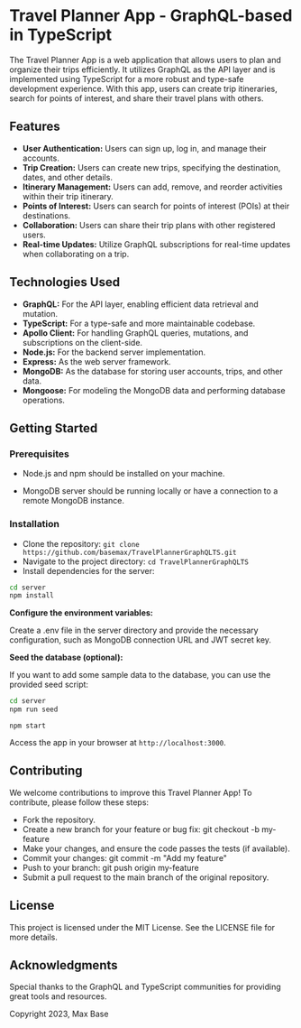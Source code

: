 # Travel Planner App - GraphQL-based in TypeScript

The Travel Planner App is a web application that allows users to plan and organize their trips efficiently. It utilizes GraphQL as the API layer and is implemented using TypeScript for a more robust and type-safe development experience. With this app, users can create trip itineraries, search for points of interest, and share their travel plans with others.

## Features

- **User Authentication:** Users can sign up, log in, and manage their accounts.
- **Trip Creation:** Users can create new trips, specifying the destination, dates, and other details.
- **Itinerary Management:** Users can add, remove, and reorder activities within their trip itinerary.
- **Points of Interest:** Users can search for points of interest (POIs) at their destinations.
- **Collaboration:** Users can share their trip plans with other registered users.
- **Real-time Updates:** Utilize GraphQL subscriptions for real-time updates when collaborating on a trip.

## Technologies Used

- **GraphQL:** For the API layer, enabling efficient data retrieval and mutation.
- **TypeScript:** For a type-safe and more maintainable codebase.
- **Apollo Client:** For handling GraphQL queries, mutations, and subscriptions on the client-side.
- **Node.js:** For the backend server implementation.
- **Express:** As the web server framework.
- **MongoDB:** As the database for storing user accounts, trips, and other data.
- **Mongoose:** For modeling the MongoDB data and performing database operations.

## Getting Started

### Prerequisites

- Node.js and npm should be installed on your machine.

- MongoDB server should be running locally or have a connection to a remote MongoDB instance.

### Installation

- Clone the repository: `git clone https://github.com/basemax/TravelPlannerGraphQLTS.git`
- Navigate to the project directory: `cd TravelPlannerGraphQLTS`
- Install dependencies for the server:

```bash
cd server
npm install
```

**Configure the environment variables:**

Create a .env file in the server directory and provide the necessary configuration, such as MongoDB connection URL and JWT secret key.

**Seed the database (optional):**

If you want to add some sample data to the database, you can use the provided seed script:

```bash
cd server
npm run seed
```

```
npm start
```

Access the app in your browser at `http://localhost:3000`.

## Contributing

We welcome contributions to improve this Travel Planner App! To contribute, please follow these steps:

- Fork the repository.
- Create a new branch for your feature or bug fix: git checkout -b my-feature
- Make your changes, and ensure the code passes the tests (if available).
- Commit your changes: git commit -m "Add my feature"
- Push to your branch: git push origin my-feature
- Submit a pull request to the main branch of the original repository.

## License

This project is licensed under the MIT License. See the LICENSE file for more details.

## Acknowledgments

Special thanks to the GraphQL and TypeScript communities for providing great tools and resources.

Copyright 2023, Max Base
